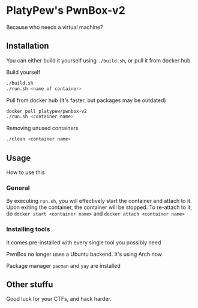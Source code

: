 # PlatyPew's PwnBox-v2
Because who needs a virtual machine?

## Installation
You can either build it yourself using `./build.sh`, or pull it from docker hub.

Build yourself
```bash
./build.sh
./run.sh <name of container>
```

Pull from docker hub (It's faster, but packages may be outdated)
```bash
docker pull platypew/pwnbox-v2
./run.sh <container name>
```

Removing unused containers
```bash
./clean <container name>
```

## Usage
How to use this

### General
By executing `run.sh`, you will effectively start the container and attach to it.
Upon exiting the container, the container will be stopped. To re-attach to it, do `docker start <container name>` and `docker attach <container name>`

### Installing tools
It comes pre-installed with every single tool you possibly need

PwnBox no longer uses a Ubuntu backend. It's using Arch now

Package manager `pacman` and `yay` are installed

## Other stuffu
Good luck for your CTFs, and hack harder.
